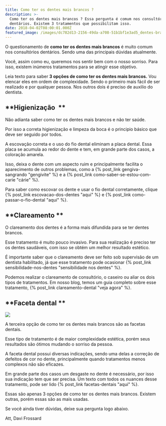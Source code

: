 ```yaml
---
title: Como ter os dentes mais brancos ?
description: >-
  Como ter os dentes mais brancos ? Essa pergunta é comum nos consultórios
  dentários. Existem 3 tratamentos que possibilitam isso. 
date: 2018-04-02T08:00:01.000Z
featured_image: /images/dc782d13-2156-49da-a708-51b1bf1e3ad5_dentes-brancos-e-o-clareamento.jpg
---
```


O questionamento de **como ter os dentes mais brancos** é muito comum nos consultórios dentários. Sendo uma das principais dúvidas atualmente. 

Você, assim como eu, queremos nos sentir bem com o nosso sorriso. Para isso, existem inúmeros tratamentos para se atingir esse objetivo. 

Leia texto para saber **3 opções de como ter os dentes mais brancos.** Vou elencar eles em ordem de complexidade. Sendo o primeiro mais fácil de ser realizado e por qualquer pessoa. Nos outros dois é preciso de auxilio do dentista.

**Higienização  **
------------------

Não adianta saber como ter os dentes mais brancos e não ter saúde. 

Por isso a correta higienização e limpeza da boca é o principio básico que deve ser seguido por todos. 

A escovação correta e o uso do fio dental eliminam a placa dental. Essa placa se acumula ao redor do dente e tem, em grande parte dos casos, a coloração amarela. 

Isso, deixa o dente com um aspecto ruim e principalmente facilita o aparecimento de outros problemas, como a {% post_link gengiva-sangrando "gengivite" %} e a {% post_link como-saber-se-estou-com-carie "cárie" %}. 

Para saber como escovar os dente e usar o fio dental corretamente, clique {% post_link escovacao-dos-dentes "aqui" %} e {% post_link como-passar-o-fio-dental "aqui" %}.

**Clareamento **
----------------

O clareamento dos dentes é a forma mais difundida para se ter dentes brancos. 

Esse tratamento é muito pouco invasivo. Para sua realização é preciso ter os dentes saudáveis, com isso se obtém um melhor resultado estético. 

É importante saber que o clareamento deve ser feito sob supervisão de um dentista habilitado, já que esse tratamento pode ocasionar {% post_link sensibilidade-nos-dentes "sensibilidade nos dentes" %}. 

Podemos realizar o clareamento de consultório, o caseiro ou aliar os dois tipos de tratamentos. Em nosso blog, temos um guia completo sobre esse tratamento, {% post_link clareamento-dental "veja agora" %}.

**Faceta dental **
------------------

![](/images/bd793809-cae3-4bf2-9220-f6ce1f569cd1_dentes-mais-brancos-com-facetas.jpg) 

A terceira opção de como ter os dentes mais brancos são as facetas dentais. 

Esse tipo de tratamento é de maior complexidade estética, porém seus resultados são ótimos mudando o sorriso da pessoa. 

A faceta dental possui diversas indicações, sendo uma delas a correção de defeitos de cor no dente, principalmente quando tratamentos menos complexos não são eficazes. 

Em grande parte dos casos um desgaste no dente é necessário, por isso sua indicação tem que ser precisa. Um texto com todos os nuances desse tratamento, pode ser lido {% post_link facetas-dentais "aqui" %}. 

Essas são apenas 3 opções de como ter os dentes mais brancos. Existem outras, porém essas são as mais usadas. 

Se você ainda tiver dúvidas, deixe sua pergunta logo abaixo.

Att,
Davi Frossard
